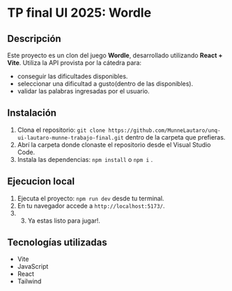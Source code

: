 # TP final UI 2025: Wordle

## Descripción

Este proyecto es un clon del juego **Wordle**, desarrollado utilizando **React + Vite**.
Utiliza la API provista por la cátedra para:

- conseguir las dificultades disponibles.
- seleccionar una dificultad a gusto(dentro de las disponibles).
- validar las palabras ingresadas por el usuario.

## Instalación

1.  Clona el repositorio: `git clone https://github.com/MunneLautaro/unq-ui-lautaro-munne-trabajo-final.git` dentro de la carpeta que prefieras.
2.  Abrí la carpeta donde clonaste el repositorio desde el Visual Studio Code.
3.  Instala las dependencias: `npm install` o `npm i` .

## Ejecucion local

1.  Ejecuta el proyecto: `npm run dev` desde tu terminal.
2.  En tu navegador accede a `http://localhost:5173/`.
3.  3.  Ya estas listo para jugar!.

## Tecnologías utilizadas

- Vite
- JavaScript
- React
- Tailwind
